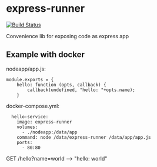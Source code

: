 # express-runner

[![Build Status](http://circleci-badges-max.herokuapp.com/img/asalonen/express-runner?token=)](https://circleci.com/gh/asalonen/express-runner)

Convenience lib for exposing code as express app

## Example with docker

nodeapp/app.js:

```
module.exports = {
    hello: function (opts, callback) {
        callback(undefined, "hello: "+opts.name);
    }
```

docker-compose.yml:

```
  hello-service:
    image: express-runner
    volumes:
      - ./nodeapp:/data/app
    command: node /data/express-runner /data/app/app.js
    ports:
      - 80:80
```

GET /hello?name=world --> "hello: world"

